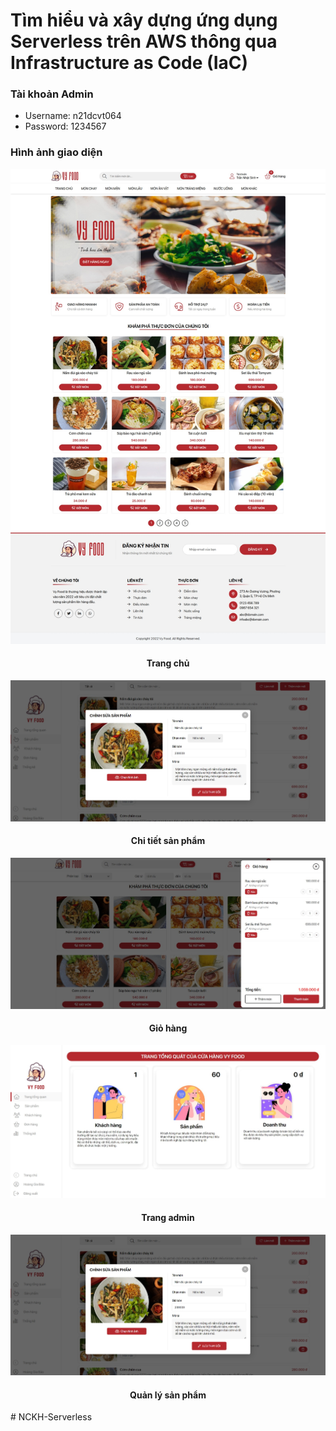 # Tìm hiểu và xây dựng ứng dụng Serverless trên AWS thông qua Infrastructure as Code (IaC)

### Tài khoản Admin

- Username: n21dcvt064
- Password: 1234567

### Hình ảnh giao diện

![Alt text](./assets/img/screen.jpeg)

<h4 align="center">Trang chủ</h4>

![Alt text](./assets/img/img-github/admin-product.jpeg)

<h4 align="center">Chi tiết sản phẩm</h4>

![Alt text](./assets/img/img-github/giohang.jpeg)

<h4 align="center">Giỏ hàng</h4>

![Alt text](./assets/img/img-github/admin.jpeg)

<h4 align="center">Trang admin</h4>

![Alt text](./assets/img/img-github/admin-product.jpeg)

<h4 align="center">Quản lý sản phẩm</h4>
#   N C K H - S e r v e r l e s s 
 
 